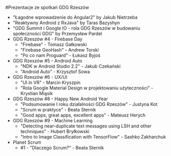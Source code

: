 #Prezentacje ze spotkań GDG Rzeszów

* "Łagodne wprowadzenie do Angular2" by Jakub Nietrzeba
* "Reaktywny Android z RxJava" by Taras Bazyshyn
* "GDG Summit i Google IO - rola GDG Rzeszów w budowaniu społeczności GDG" by Przemysław Pardel
* GDG Rzeszów #4 - Firebase Day
    * "Firebase" - Tomasz Gałkowski
    * "Firebase GeoHash" - Andrew Torski
    * "Po co nam Proguard" - Łukasz Byjoś
* GDG Rzeszów #5 - Android Auto
    * "NDK w Android Studio 2.2" - Jakub Czekański
    * "Android Auto" - Krzysztof Sowa
* GDG Rzeszów #6 - UX/UI
    * "UI in VR" - Marcin Kryszpin
    * "Rola Google Material Design w projektowaniu użyteczności" - Krystian Miąsik
* GDG Rzeszów #8 - Happy New Android Year
	* "Podsumowanie I roku działalności GDG Rzeszów" - Justyna Kot
    * "Scrum w praktyce" - Beata Sternik
    * "Good apps, great apps, excellent apps" - Mateusz Herych
* GDG Rzeszów #9 - Machine Learning
	* "Detecting near-duplicate text messages using LSH and other techniques" - Hubert Bryłkowski
	* "Intro to Image Classification with TensorFlow" - Sashko Zakharchuk
* Planet Scrum
  * #1 - "Dlaczego Scrum?" - Beata Sternik
